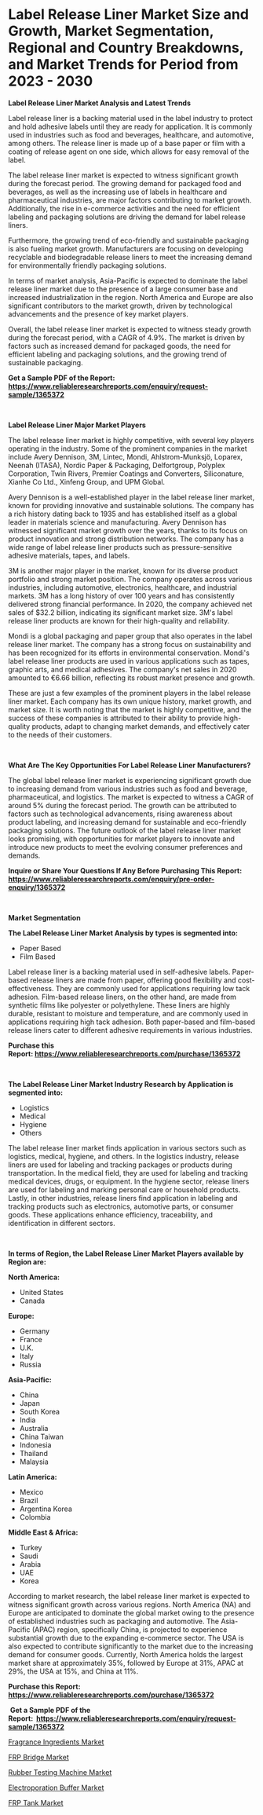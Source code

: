 <p><h1>Label Release Liner Market Size and Growth, Market Segmentation, Regional and Country Breakdowns, and Market Trends for Period from 2023 -  2030</h1></p><p><strong>Label Release Liner Market Analysis and Latest Trends</strong></p>
<p><p>Label release liner is a backing material used in the label industry to protect and hold adhesive labels until they are ready for application. It is commonly used in industries such as food and beverages, healthcare, and automotive, among others. The release liner is made up of a base paper or film with a coating of release agent on one side, which allows for easy removal of the label.</p><p>The label release liner market is expected to witness significant growth during the forecast period. The growing demand for packaged food and beverages, as well as the increasing use of labels in healthcare and pharmaceutical industries, are major factors contributing to market growth. Additionally, the rise in e-commerce activities and the need for efficient labeling and packaging solutions are driving the demand for label release liners.</p><p>Furthermore, the growing trend of eco-friendly and sustainable packaging is also fueling market growth. Manufacturers are focusing on developing recyclable and biodegradable release liners to meet the increasing demand for environmentally friendly packaging solutions.</p><p>In terms of market analysis, Asia-Pacific is expected to dominate the label release liner market due to the presence of a large consumer base and increased industrialization in the region. North America and Europe are also significant contributors to the market growth, driven by technological advancements and the presence of key market players.</p><p>Overall, the label release liner market is expected to witness steady growth during the forecast period, with a CAGR of 4.9%. The market is driven by factors such as increased demand for packaged goods, the need for efficient labeling and packaging solutions, and the growing trend of sustainable packaging.</p></p>
<p><strong>Get a Sample PDF of the Report:&nbsp; <a href="https://www.reliableresearchreports.com/enquiry/request-sample/1365372">https://www.reliableresearchreports.com/enquiry/request-sample/1365372</a></strong></p>
<p>&nbsp;</p>
<p><strong>Label Release Liner Major Market Players</strong></p>
<p><p>The label release liner market is highly competitive, with several key players operating in the industry. Some of the prominent companies in the market include Avery Dennison, 3M, Lintec, Mondi, Ahlstrom-Munksjö, Loparex, Neenah (ITASA), Nordic Paper & Packaging, Delfortgroup, Polyplex Corporation, Twin Rivers, Premier Coatings and Converters, Siliconature, Xianhe Co Ltd., Xinfeng Group, and UPM Global.</p><p>Avery Dennison is a well-established player in the label release liner market, known for providing innovative and sustainable solutions. The company has a rich history dating back to 1935 and has established itself as a global leader in materials science and manufacturing. Avery Dennison has witnessed significant market growth over the years, thanks to its focus on product innovation and strong distribution networks. The company has a wide range of label release liner products such as pressure-sensitive adhesive materials, tapes, and labels.</p><p>3M is another major player in the market, known for its diverse product portfolio and strong market position. The company operates across various industries, including automotive, electronics, healthcare, and industrial markets. 3M has a long history of over 100 years and has consistently delivered strong financial performance. In 2020, the company achieved net sales of $32.2 billion, indicating its significant market size. 3M's label release liner products are known for their high-quality and reliability.</p><p>Mondi is a global packaging and paper group that also operates in the label release liner market. The company has a strong focus on sustainability and has been recognized for its efforts in environmental conservation. Mondi's label release liner products are used in various applications such as tapes, graphic arts, and medical adhesives. The company's net sales in 2020 amounted to €6.66 billion, reflecting its robust market presence and growth.</p><p>These are just a few examples of the prominent players in the label release liner market. Each company has its own unique history, market growth, and market size. It is worth noting that the market is highly competitive, and the success of these companies is attributed to their ability to provide high-quality products, adapt to changing market demands, and effectively cater to the needs of their customers.</p></p>
<p>&nbsp;</p>
<p><strong>What Are The Key Opportunities For Label Release Liner Manufacturers?</strong></p>
<p><p>The global label release liner market is experiencing significant growth due to increasing demand from various industries such as food and beverage, pharmaceutical, and logistics. The market is expected to witness a CAGR of around 5% during the forecast period. The growth can be attributed to factors such as technological advancements, rising awareness about product labeling, and increasing demand for sustainable and eco-friendly packaging solutions. The future outlook of the label release liner market looks promising, with opportunities for market players to innovate and introduce new products to meet the evolving consumer preferences and demands.</p></p>
<p><strong>Inquire or Share Your Questions If Any Before Purchasing This Report: <a href="https://www.reliableresearchreports.com/enquiry/pre-order-enquiry/1365372">https://www.reliableresearchreports.com/enquiry/pre-order-enquiry/1365372</a></strong></p>
<p>&nbsp;</p>
<p><strong>Market Segmentation</strong></p>
<p><strong>The Label Release Liner Market Analysis by types is segmented into:</strong></p>
<p><ul><li>Paper Based</li><li>Film Based</li></ul></p>
<p><p>Label release liner is a backing material used in self-adhesive labels. Paper-based release liners are made from paper, offering good flexibility and cost-effectiveness. They are commonly used for applications requiring low tack adhesion. Film-based release liners, on the other hand, are made from synthetic films like polyester or polyethylene. These liners are highly durable, resistant to moisture and temperature, and are commonly used in applications requiring high tack adhesion. Both paper-based and film-based release liners cater to different adhesive requirements in various industries.</p></p>
<p><strong>Purchase this Report:&nbsp;<a href="https://www.reliableresearchreports.com/purchase/1365372">https://www.reliableresearchreports.com/purchase/1365372</a></strong></p>
<p>&nbsp;</p>
<p><strong>The Label Release Liner Market Industry Research by Application is segmented into:</strong></p>
<p><ul><li>Logistics</li><li>Medical</li><li>Hygiene</li><li>Others</li></ul></p>
<p><p>The label release liner market finds application in various sectors such as logistics, medical, hygiene, and others. In the logistics industry, release liners are used for labeling and tracking packages or products during transportation. In the medical field, they are used for labeling and tracking medical devices, drugs, or equipment. In the hygiene sector, release liners are used for labeling and marking personal care or household products. Lastly, in other industries, release liners find application in labeling and tracking products such as electronics, automotive parts, or consumer goods. These applications enhance efficiency, traceability, and identification in different sectors.</p></p>
<p>&nbsp;</p>
<p><strong>In terms of Region, the Label Release Liner Market Players available by Region are:</strong></p>
<p>
    <p> <strong> North America: </strong>
        <ul>
            <li>United States</li>
            <li>Canada</li>
        </ul>
        </p> 
    <p> <strong> Europe: </strong>
        <ul>
            <li>Germany</li>
            <li>France</li>
            <li>U.K.</li>
            <li>Italy</li>
            <li>Russia</li>
        </ul>
        </p> 
    <p> <strong> Asia-Pacific: </strong>
        <ul>
            <li>China</li>
            <li>Japan</li>
            <li>South Korea</li>
            <li>India</li>
            <li>Australia</li>
            <li>China Taiwan</li>
            <li>Indonesia</li>
            <li>Thailand</li>
            <li>Malaysia</li>
        </ul>
        </p> 
    <p> <strong> Latin America: </strong>
        <ul>
            <li>Mexico</li>
            <li>Brazil</li>
            <li>Argentina Korea</li>
            <li>Colombia</li>
        </ul>
        </p> 
    <p> <strong> Middle East & Africa: </strong>
        <ul>
            <li>Turkey</li>
            <li>Saudi</li>
            <li>Arabia</li>
            <li>UAE</li>
            <li>Korea</li>
        </ul>
    </p>
    </p>
<p><p>According to market research, the label release liner market is expected to witness significant growth across various regions. North America (NA) and Europe are anticipated to dominate the global market owing to the presence of established industries such as packaging and automotive. The Asia-Pacific (APAC) region, specifically China, is projected to experience substantial growth due to the expanding e-commerce sector. The USA is also expected to contribute significantly to the market due to the increasing demand for consumer goods. Currently, North America holds the largest market share at approximately 35%, followed by Europe at 31%, APAC at 29%, the USA at 15%, and China at 11%.</p></p>
<p><strong>Purchase this Report: <a href="https://www.reliableresearchreports.com/purchase/1365372">https://www.reliableresearchreports.com/purchase/1365372</a></strong></p>
<p>&nbsp;<strong>Get a Sample PDF of the Report:&nbsp;&nbsp;<a href="https://www.reliableresearchreports.com/enquiry/request-sample/1365372">https://www.reliableresearchreports.com/enquiry/request-sample/1365372</a></strong></p>
<p><strong></strong></p>
<p><p><a href="https://www.linkedin.com/pulse/fragrance-ingredients-market-research-report-unlocks-srqoe/">Fragrance Ingredients Market</a></p><p><a href="https://www.linkedin.com/pulse/frp-bridge-market-size-2023-2030-global-industrial-nmxte/">FRP Bridge Market</a></p><p><a href="https://medium.com/@amrutreliable23/rubber-testing-machine-market-size-growth-forecast-2023-2030-e8f6b33a6821">Rubber Testing Machine Market</a></p><p><a href="https://medium.com/@prachi.reportprime/electroporation-buffer-market-size-growth-forecast-2023-2030-3718c80bb8ea">Electroporation Buffer Market</a></p><p><a href="https://www.linkedin.com/pulse/frp-tank-market-insights-players-forecast-till-2030-gauge-analytics-scpye/">FRP Tank Market</a></p></p>